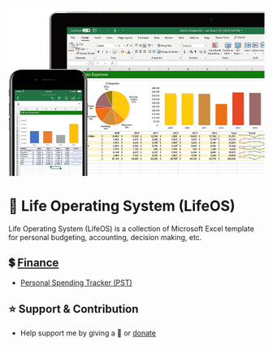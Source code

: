 <p align="center"><img src="screenshot.jpg"></p>

# 🧩 Life Operating System (LifeOS)

Life Operating System (LifeOS) is a collection of Microsoft Excel template for personal budgeting, accounting, decision making, etc.

## 💲 [Finance](templates/finance)
- [Personal Spending Tracker (PST)](https://github.com/agung2001/life-operating-system/blob/c6319abe7f6b5c4101691d181e9cf1c78893ca88/templates/finance/Personal%20Spending%20Tracker%20(PST).xlsx)

## ⭐️ Support & Contribution
- Help support me by giving a 🌟 or [donate][website]

[website]: https://agung2001.github.io